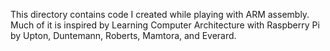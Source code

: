 This directory contains code I created while playing with ARM assembly.  Much of
it is inspired by Learning Computer Architecture with Raspberry Pi by Upton,
Duntemann, Roberts, Mamtora, and Everard.
